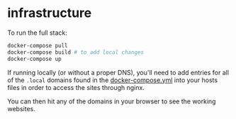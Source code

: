 # infrastructure

To run the full stack:

```sh
docker-compose pull
docker-compose build # to add local changes
docker-compose up
```

If running locally (or without a proper DNS), you'll need to add entries for all of the `.local` domains found in the [docker-compose.yml](docker-compose.yml) into your hosts files in order to access the sites through nginx.

You can then hit any of the domains in your browser to see the working websites.
